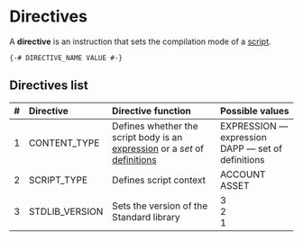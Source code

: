 # Directives

A **directive** is an instruction that sets the compilation mode of a [script](/ride/script.md).

``` ride
{-# DIRECTIVE_NAME VALUE #-}
```

## Directives list

| # | Directive | Directive function | Possible values |
| :--- | :--- | :--- | :--- |
| 1 | CONTENT_TYPE | Defines whether the script body is an [expression](/ride/expression.md) or a _set_ of [definitions](/ride/definition.md) | EXPRESSION — expression<br>DAPP — set of definitions |
| 2 | SCRIPT_TYPE | Defines script context | ACCOUNT<br>ASSET |
| 3 | STDLIB_VERSION | Sets the version of the Standard library | 3<br>2<br>1 |
